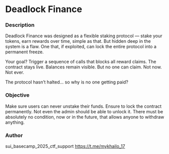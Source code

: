 # Deadlock Finance

### Description

Deadlock Finance was designed as a flexible staking protocol — stake your tokens, earn rewards over time, simple as that. But hidden deep in the system is a flaw. One that, if exploited, can lock the entire protocol into a permanent freeze.

Your goal? Trigger a sequence of calls that blocks all reward claims. The contract stays live. Balances remain visible. But no one can claim. Not now. Not ever.

The protocol hasn’t halted... so why is no one getting paid?

### Objective

Make sure users can never unstake their funds.
Ensure to lock the contract permanently. Not even the admin should be able to unlock it.
There must be absolutely no condition, now or in the future, that allows anyone to withdraw anything.

### Author

sui_basecamp_2025_ctf_support
https://t.me/mykhailo_17
